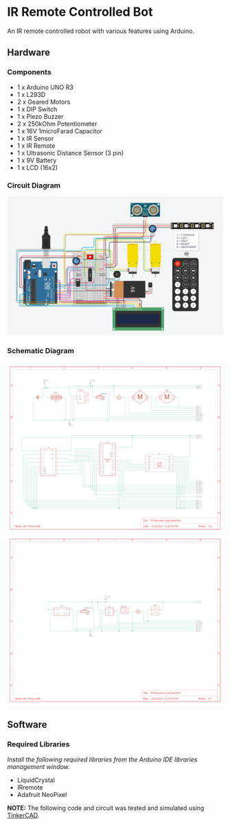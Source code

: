 # IR Remote Controlled Bot
An IR remote controlled robot with various features using Arduino.

## Hardware
### Components
* 1 x Arduino UNO R3
* 1 x L293D
* 2 x Geared Motors
* 1 x DIP Switch
* 1 x Piezo Buzzer
* 2 x 250kOhm Potentiometer
* 1 x 16V 1microFarad Capacitor
* 1 x IR Sensor
* 1 x IR Remote
* 1 x Ultrasonic Distance Sensor (3 pin)
* 1 x 9V Battery
* 1 x LCD (16x2)

### Circuit Diagram
<img src="assets/circuit-diagram.PNG">

### Schematic Diagram
<img src="assets/schematic-diagram-sheet1.PNG">
<br>
<img src="assets/schematic-diagram-sheet2.PNG">

## Software
### Required Libraries
*Install the following required libraries from the Arduino IDE libraries management window.*
* LiquidCrystal
* IRremote
* Adafruit NeoPixel

**NOTE:** The following code and circuit was tested and simulated using [TinkerCAD](https://www.tinkercad.com/).

